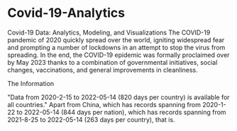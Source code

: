 # Covid-19-Analytics

Covid-19 Data: Analytics, Modeling, and Visualizations
The COVID-19 pandemic of 2020 quickly spread over the world, igniting widespread fear and prompting a number of lockdowns in an attempt to stop the virus from spreading. In the end, the COVID-19 epidemic was formally proclaimed over by May 2023 thanks to a combination of governmental initiatives, social changes, vaccinations, and general improvements in cleanliness.


The Information


"Data from 2020-2-15 to 2022-05-14 (820 days per country) is available for all countries." Apart from China, which has records spanning from 2020-1-22 to 2022-05-14 (844 days per nation), which has records spanning from 2021-8-25 to 2022-05-14 (263 days per country), that is.
